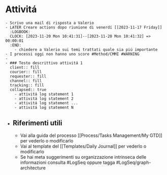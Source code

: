 # Attivitá
	- Scrivo una mail di risposta a Valerio
	- LATER Creare actions dopo riunione di venerdí [[2023-11-17 Friday]]
	  :LOGBOOK:
	  CLOCK: [2023-11-20 Mon 10:41:31]--[2023-11-20 Mon 10:41:32] =>  00:00:01
	  :END:
		- chiedere a Valerio sui temi trattati quale sia piú importante
	- I processi oggi non hanno uno score #Method/CMMI #WARNING
	-
	- ### Testo descrittivo attivitá 1
	  client:: fill
	  courier:: fill
	  requester:: fill
	  channel:: fill
	  tracking:: fill
	  collapsed:: true
		- attivitá log statement 1
		- attivitá log statement 2
		- attivitá log statement ...
		- attivitá log statement N
- ## Riferimenti utili
	- Vai alla guida del processo [[Process/Tasks Management/My GTD]] per vederlo o modificarlo
	- Vai al template del [[Templates/Daily Journal]] per vederlo o modificarlo
	- Se hai meta suggerimenti su organizzazione intrinseca delle informazioni consulta #LogSeq oppure tagga #LogSeq/graph-architecture